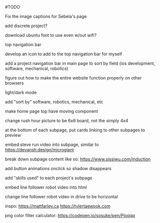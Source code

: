 #TODO

Fix the image captions for Sebela's page

add discrete project?

download ubuntu font to use even w/out wifi?

top navigation bar

develop an icon to add to the top navigation bar for myself

add a project navigation bar in main page to sort by field (ios development, software, mechanical, robotics)

figure out how to make the entire website function properly on other browsers

light/dark mode

add "sort by" software, robotics, mechanical, etc

make home page top have moving component

change rush hour picture to be 6x6 board, not the simply 4x4

at the bottom of each subpage, put cards linking to other subpages to preview

embed steve run video into subpage, similar to https://devansh.design/microgiant

break down subpage content like so: https://www.sissiwu.com/induction

add button animations onclick so shadow disappears

add "skills used" to each project's subpage

embed line follower robot video into html

change line follower robot video in drive to be horizontal


inspo:
https://mattfarley.ca
https://tylertaewook.com

png color filter calculator: https://codepen.io/sosuke/pen/Pjoqqp
